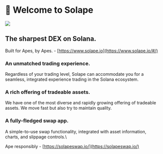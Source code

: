 # 👋 Welcome to Solape

![](<.gitbook/assets/Full\_orange@2x 1.png>)

## The sharpest DEX on Solana.

Built for Apes, by Apes. - [https://www.solape.io](https://www.solape.io/#/)

### An unmatched trading experience.

Regardless of your trading level, Solape can accommodate you for a seamless, integrated experience trading in the Solana ecosystem.

### A rich offering of tradeable assets.

We have one of the most diverse and rapidly growing offering of tradeable assets. We move fast but also try to maintain quality.

### A fully-fledged swap app.

A simple-to-use swap functionality, integrated with asset information, charts, and slippage controls.\


Ape responsibly - [https://solapeswap.io/](https://solapeswap.io/)
